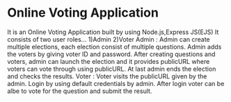 # Online Voting Application

It is an Online Voting Application built by using Node.js,Express JS(EJS) It consists of two user roles... 1)Admin 2)Voter Admin : Admin can create multiple elections, each election consist of multiple questions. Admin adds the voters by giving voter ID and password. After creating questions and voters, admin can launch the election and it provides publicURL where voters can vote through using publicURL. At last admin ends the election and checks the results. Voter : Voter visits the publicURL given by the admin. Login by using default credentials by admin. After login voter can be albe to vote for the question and submit the result.
